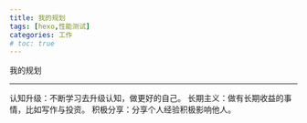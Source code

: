 ```yaml
---
title: 我的规划
tags: [hexo,性能测试]
categories: 工作
# toc: true
---
```


我的规划

---
认知升级：不断学习去升级认知，做更好的自己。
长期主义：做有长期收益的事情，比如写作与投资。
积极分享：分享个人经验积极影响他人。

